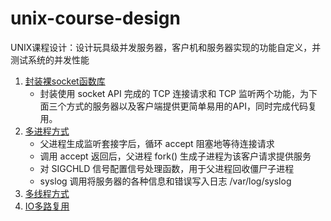 # unix-course-design

UNIX课程设计：设计玩具级并发服务器，客户机和服务器实现的功能自定义，并测试系统的并发性能

1. [封装裸socket函数库](./src/inet_stream_sockets.c)
	- 封装使用 socket API 完成的 TCP 连接请求和 TCP 监听两个功能，为下面三个方式的服务器以及客户端提供更简单易用的API，同时完成代码复用。
1. [多进程方式](./src/multi_processes_sv.c)
	- 父进程生成监听套接字后，循环 accept 阻塞地等待连接请求
	- 调用 accept 返回后，父进程 fork() 生成子进程为该客户请求提供服务
	- 对 SIGCHLD 信号配置信号处理函数，用于父进程回收僵尸子进程
	- syslog 调用将服务器的各种信息和错误写入日志 /var/log/syslog
1. [多线程方式](./src/multi_threads_sv.c)
1. [IO多路复用](./src/multi_io_sv.c)
